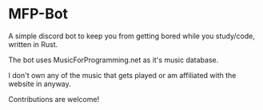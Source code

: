 # MFP-Bot
A simple discord bot to keep you from getting bored while you study/code, written in Rust.

The bot uses MusicForProgramming.net as it's music database.

I don't own any of the music that gets played or am affiliated with the website in anyway.

Contributions are welcome!
